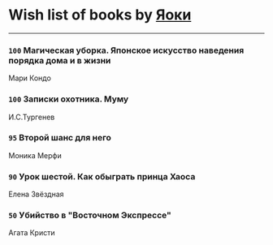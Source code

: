 # Wish list of books by [Яоки](https://www.facebook.com/app_scoped_user_id/645367365616748/)
---

### `100` Магическая уборка. Японское искусство наведения порядка дома и в жизни
Мари Кондо

### `100` Записки охотника. Муму
И.С.Тургенев

### `95` Второй шанс для него
Моника Мерфи

### `90` Урок шестой. Как обыграть принца Хаоса
Елена Звёздная

### `50` Убийство в "Восточном Экспрессе"
Агата Кристи

